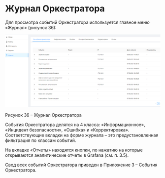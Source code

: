 # Журнал Оркестратора

Для просмотра событий Оркестратора используется главное меню «Журнал» (рисунок 36):

![](../../.gitbook/assets/0)

Рисунок 36 – Журнал Оркестратора

События Оркестратора делятся на 4 класса: «Информационное», «Инцидент безопасности», «Ошибка» и «Корректировка». Соответствующие вкладки на форме журнала – это предустановленная фильтрация по классам событий.

На вкладке «Отчеты» находятся кнопки, по нажатию на которые открываются аналитические отчеты в Grafana (см. п. 3.5).

Свод всех событий Оркестратора приведен в Приложение 3 – События Оркестратора.
